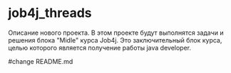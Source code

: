 # job4j_threads
Описание нового проекта. В этом проекте будут выполнятся задачи и решения блока "Midle" курса Job4j.
Это заключительный блок курса, целью которого является получение работы java developer.

#change README.md